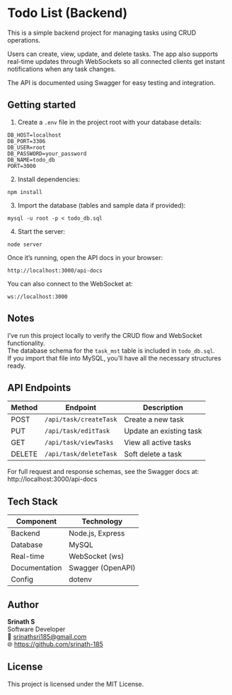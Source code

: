 # Todo List (Backend)

This is a simple backend project for managing tasks using CRUD operations.

Users can create, view, update, and delete tasks. The app also supports real-time updates through WebSockets so all connected clients get instant notifications when any task changes.

The API is documented using Swagger for easy testing and integration.

## Getting started

1. Create a `.env` file in the project root with your database details:
```
DB_HOST=localhost
DB_PORT=3306
DB_USER=root
DB_PASSWORD=your_password
DB_NAME=todo_db
PORT=3000
```
2. Install dependencies:
```
npm install
```

3. Import the database (tables and sample data if provided):
```
mysql -u root -p < todo_db.sql
```

4. Start the server:
```
node server
```

Once it’s running, open the API docs in your browser:  
```
http://localhost:3000/api-docs
```
You can also connect to the WebSocket at:  
```
ws://localhost:3000
```

## Notes
I’ve run this project locally to verify the CRUD flow and WebSocket functionality.  
The database schema for the `task_mst` table is included in `todo_db.sql`.  
If you import that file into MySQL, you’ll have all the necessary structures ready.

## API Endpoints

| Method | Endpoint | Description |
|--------|-----------|-------------|
| POST | `/api/task/createTask` | Create a new task |
| PUT | `/api/task/editTask` | Update an existing task |
| GET | `/api/task/viewTasks` | View all active tasks |
| DELETE | `/api/task/deleteTask` | Soft delete a task |

For full request and response schemas, see the Swagger docs at:  
http://localhost:3000/api-docs

## Tech Stack

| Component | Technology |
|------------|-------------|
| Backend | Node.js, Express |
| Database | MySQL |
| Real-time | WebSocket (ws) |
| Documentation | Swagger (OpenAPI) |
| Config | dotenv |

## Author
**Srinath S**  
Software Developer  
📧 srinathsri185@gmail.com  
🌐 https://github.com/srinath-185

## License
This project is licensed under the MIT License.
